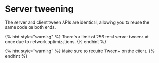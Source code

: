 # Server tweening

The server and client tween APIs are identical, allowing you to reuse the same code on both ends.

{% hint style="warning" %}
There's a limit of 256 total server tweens at once due to network optimizations.
{% endhint %}

{% hint style="warning" %}
Make sure to require Tween+ on the client.
{% endhint %}
